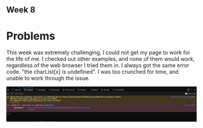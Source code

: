 ## Week 8


# Problems
This week was extremely challenging, I could not get my page to work for the life of me. I checked out other examples, and none of them would work, regardless of the web browser I tried them in. I always got the same error code.
 "the charList[x] is undefined". I was too crunched for time, and unable to work through the issue.

![screenshot](./images/issues.png)
